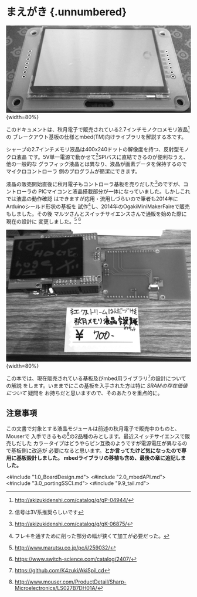 # まえがき {.unnumbered}

![外観写真(*液晶は付属しません*)](images/TopView.jpg){width=80%}

このドキュメントは、秋月電子で販売されている2.7インチモノクロメモリ液晶[^01]の
ブレークアウト基板の仕様とmbed(TM)向けライブラリを解説する本です。

シャープの2.7インチメモリ液晶は400x240ドットの解像度を持つ、反射型モノクロ液晶
です。5V単一電源で動かせて[^02]SPIバスに直結できるのが便利なうえ、他の一般的な
グラフィック液晶とは異なり、液晶が画素データを保持するのでマイクロコントローラ
側のプログラムが簡潔にできます。

液晶の販売開始直後に秋月電子もコントローラ基板を売りだした[^03]のですが、コントローラの
PICマイコンと液晶搭載部分が一体になっていました。しかしこれでは液晶の動作確認
はできますが応用・流用しづらいので筆者も2014年にArduinoシールド形状の基板を
試作[^04]し、2014年のOgakiMiniMakerFaireで販売もしました。その後
マルツさんとスイッチサイエンスさんで通販を始めた際に現在の設計に
変更しました。[^05] [^06]

![Ogaki Mini Maker Faire (2014) 出展時の写真](images/OMMF2014.jpg){width=80%}

この本では、現在販売されている基板及びmbed用ライブラリ[^07]の設計についての解説
をします。いままでにこの基板を入手された方は特に _SRAMの存在価値について_ 疑問を
お持ちだと思いますので、そのあたりを重点的に。

## 注意事項

この文書で対象とする液晶モジュールは前述の秋月電子で販売中のものと、Mouserで
入手できるもの[^08]の2品種のみとします。最近スイッチサイエンスで販売しだした
カラータイプはどうやらピン互換のようですが電源電圧が異なるので基板側に改造が
必要になると思います。**とか言ってたけど気になったので専用に基板設計しました。
mbedライブラリの移植も含め、最後の章に追記しました。**
<!-- 拡張中です。
 https://github.com/K4zuki/SsciSpiLcd です。 -->


<#include "1.0_BoardDesign.md">
<#include "2.0_mbedAPI.md">
<#include "3.0_portingSSCI.md">
<#include "9.9_tail.md">

<!--  -->
[^01]: http://akizukidenshi.com/catalog/g/gP-04944/
[^02]: 信号は3V系推奨らしいです
[^03]: http://akizukidenshi.com/catalog/g/gK-06875/
[^04]: フレキを通すために削った部分の幅が狭くて加工が必要だった。
[^05]: http://www.marutsu.co.jp/pc/i/259032/
[^06]: https://www.switch-science.com/catalog/2407/
[^07]: https://github.com/K4zuki/AkiSpiLcd
[^08]: http://www.mouser.com/ProductDetail/Sharp-Microelectronics/LS027B7DH01A/
